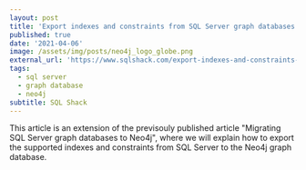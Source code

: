 ```yaml
---
layout: post
title: 'Export indexes and constraints from SQL Server graph databases to Neo4j'
published: true
date: '2021-04-06'
image: /assets/img/posts/neo4j_logo_globe.png
external_url: 'https://www.sqlshack.com/export-indexes-and-constraints-from-sql-server-graph-databases-to-neo4j/'
tags:
  - sql server
  - graph database
  - neo4j
subtitle: SQL Shack
---
```

This article is an extension of the previsouly published article "Migrating SQL Server graph databases to Neo4j", where we will explain how to export the supported indexes and constraints from SQL Server to the Neo4j graph database.
